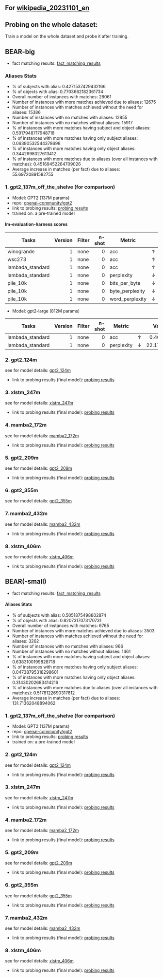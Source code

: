 ## For [wikipedia_20231101_en](https://huggingface.co/datasets/wikimedia/wikipedia)

## Probing on the whole dataset:

Train a model on the whole dataset and probe it after training.

## BEAR-big
- fact matching results: [fact_matching_results](fact_matching_results/BEAR-big/wikimedia_wikipedia_20231101_en)

### Aliases Stats

- % of subjects with alias: 0.4271537429432166
- % of objects with alias: 0.7703662182361734
- Overall number of instances with matches: 28061
- Number of instances with more matches achieved due to aliases: 12675
- Number of instances with matches achieved without the need for aliases: 15386
- Number of instances with no matches with aliases: 12855
- Number of instances with no matches without aliases: 15917
- % of instances with more matches having subject and object aliases: 0.5917948717948718
- % of instances with more matches having only subject aliases: 0.06390532544378698
- % of instances with more matches having only object aliases: 0.3442998027613412
- % of instances with more matches due to aliases (over all instances with matches): 0.45169452264709026
- Average increase in matches (per fact) due to aliases: 55.69720891582755

### 1. gpt2_137m_off_the_shelve (for comparison)

- Model: GPT2 (137M params)
- repo: [openai-community/gpt2](https://huggingface.co/gpt2)
- link to probing results: [probing results](probing_results/BEAR-big/gpt2_137m_off_the_shelve/wikimedia_wikipedia_20231101_en/accuracy_statistics.png)
- trained on: a pre-trained model

#### lm-evaluation-harness scores
|  Tasks   | Version |Filter|n-shot|Metric|   |Value |   |Stderr|
|----------|--------:|------|-----:|------|---|-----:|---|-----:|
|winogrande|       1 |none  |     0|acc   |↑  |0.5162|±  | 0.014|
|wsc273|       1 |none  |     0|acc   |↑  |0.5861|±  |0.0299|
|lambada_standard|       1 |none  |     0|acc       |↑  | 0.2597|±  |0.0061|
|lambada_standard|       1 |none  |     0|perplexity|↓  |93.7302|±  |3.8329|
|pile_10k|       1 |none  |     0|bits_per_byte  |↓  |  1.1745|±  |   N/A|
|pile_10k|       1 |none  |     0|byte_perplexity|↓  |  2.2572|±  |   N/A|
|pile_10k|       1 |none  |     0|word_perplexity|↓  |233.5492|±  |   N/A|


- Model: gpt2-large (812M params)

|     Tasks      | Version |Filter|n-shot|  Metric  |   | Value |   |Stderr|
|----------------|--------:|------|-----:|----------|---|------:|---|-----:|
|lambada_standard|       1 |none  |     0|acc       |↑  | 0.4040|±  |0.0068|
|lambada_standard|       1 |none  |     0|perplexity|↓  |22.1789|±  |0.7740|

### 2. gpt2_124m

see for model details: [gpt2_124m](probing_on_dataset_slices.md)

- link to probing results (final model): [probing results](probing_results/BEAR-big/gpt2_124m/wikimedia_wikipedia_20231101_en/accuracy_statistics_final_gpt2_124m_bear_big.png)

### 3. xlstm_247m

see for model details: [xlstm_247m](probing_on_dataset_slices.md)

- link to probing results (final model): [probing results](probing_results/BEAR-big/xlstm_247m/wikimedia_wikipedia_20231101_en/accuracy_statistics_final_xlstm_247m_bear_big.png)

### 4. mamba2_172m

see for model details: [mamba2_172m](probing_on_dataset_slices.md)

- link to probing results (final model): [probing results](probing_results/BEAR-big/mamba2_172m/wikimedia_wikipedia_20231101_en/accuracy_statistics_final_mamba2_172m_bear_big.png)

### 5. gpt2_209m

see for model details: [gpt2_209m](probing_on_dataset_slices.md)

- link to probing results (final model): [probing results](probing_results/BEAR-big/gpt2_209m/wikimedia_wikipedia_20231101_en/accuracy_statistics_final_gpt2_209m_bear_big.png)

### 6. gpt2_355m

see for model details: [gpt2_355m](probing_on_dataset_slices.md)

### 7. mamba2_432m

see for model details: [mamba2_432m](probing_on_dataset_slices.md)

- link to probing results (final model): [probing results](probing_results/BEAR-big/mamba2_432m/wikimedia_wikipedia_20231101_en/accuracy_statistics_final_mamba2_432m_bear_big.png)

### 8. xlstm_406m

see for model details: [xlstm_406m](probing_on_dataset_slices.md)

- link to probing results (final model): [probing results](probing_results/BEAR-big/xlstm_406m/wikimedia_wikipedia_20231101_en/accuracy_statistics_final_xlstm_406m_bear_big.png)


## BEAR(-small)
- fact matching results: [fact_matching_results](/fact_matching_results/BEAR-small/wikimedia_wikipedia_20231101_en)

#### Aliases Stats
- % of subjects with alias: 0.5051875498802874
- % of objects with alias: 0.8207317073170731
- Overall number of instances with matches: 6765
- Number of instances with more matches achieved due to aliases: 3503
- Number of instances with matches achieved without the need for aliases: 3262
- Number of instances with no matches with aliases: 966
- Number of instances with no matches without aliases: 1461
- % of instances with more matches having subject and object aliases: 0.6383100199828718
- % of instances with more matches having only subject aliases: 0.04738795318298601
- % of instances with more matches having only object aliases: 0.31430202683414216
- % of instances with more matches due to aliases (over all instances with matches): 0.5178122690317812
- Average increase in matches (per fact) due to aliases: 131.71362048894062

### 1. gpt2_137m_off_the_shelve (for comparison)

- Model: GPT2 (137M params)
- repo: [openai-community/gpt2](https://huggingface.co/gpt2)
- link to probing results: [probing results](probing_results/BEAR-small/gpt2_137m_off_the_shelve/wikimedia_wikipedia_20231101_en/accuracy_statistics.png)
- trained on: a pre-trained model

### 2. gpt2_124m

see for model details: [gpt2_124m](probing_on_dataset_slices.md)

- link to probing results (final model): [probing results](probing_results/BEAR-small/gpt2_124m/wikimedia_wikipedia_20231101_en/accuracy_statistics_final_gpt2_124m_bear_small.png)

### 3. xlstm_247m

see for model details: [xlstm_247m](probing_on_dataset_slices.md)

- link to probing results (final model): [probing results](probing_results/BEAR-small/xlstm_247m/wikimedia_wikipedia_20231101_en/accuracy_statistics_final_xlstm_247m_bear_small.png)

### 4. mamba2_172m

see for model details: [mamba2_172m](probing_on_dataset_slices.md)

- link to probing results (final model): [probing results](probing_results/BEAR-small/mamba2_172m/wikimedia_wikipedia_20231101_en/accuracy_statistics_final_mamba2_172m_bear_small.png)

### 5. gpt2_209m

see for model details: [gpt2_209m](probing_on_dataset_slices.md)

- link to probing results (final model): [probing results](probing_results/BEAR-small/gpt2_209m/wikimedia_wikipedia_20231101_en/accuracy_statistics_final_gpt2_209m_bear_small.png)

### 6. gpt2_355m

see for model details: [gpt2_355m](probing_on_dataset_slices.md)

- link to probing results (final model): [probing results](probing_results/BEAR-small/gpt2_355m/wikimedia_wikipedia_20231101_en/accuracy_statistics_final_gpt2_355m_bear_small.png)

### 7. mamba2_432m

see for model details: [mamba2_432m](probing_on_dataset_slices.md)

- link to probing results (final model): [probing results](probing_results/BEAR-small/mamba2_432m/wikimedia_wikipedia_20231101_en/accuracy_statistics_final_mamba2_432m_bear_small.png)

### 8. xlstm_406m

see for model details: [xlstm_406m](probing_on_dataset_slices.md)

- link to probing results (final model): [probing results](probing_results/BEAR-small/xlstm_406m/wikimedia_wikipedia_20231101_en/accuracy_statistics_final_xlstm_406m_bear_small.png)